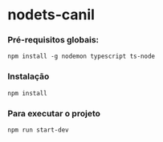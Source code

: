 # nodets-canil

### Pré-requisitos globais:

`npm install -g nodemon typescript ts-node`

### Instalação

`npm install`

### Para executar o projeto

`npm run start-dev`

